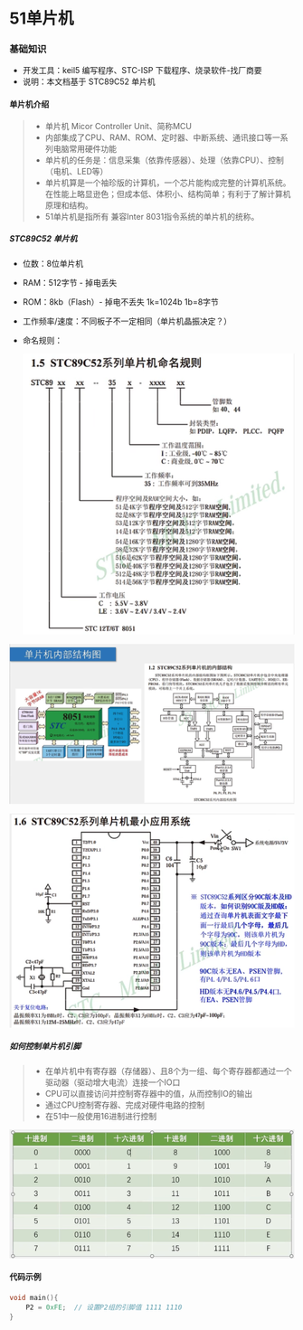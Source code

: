 # 51单片机



### 基础知识

- 开发工具：keil5 编写程序、STC-ISP 下载程序、烧录软件-找厂商要
- 说明：本文档基于 STC89C52 单片机





#### 单片机介绍

> - 单片机 Micor Controller Unit、简称MCU
> - 内部集成了CPU、RAM、ROM、定时器、中断系统、通讯接口等一系列电脑常用硬件功能
> - 单片机的任务是：信息采集（依靠传感器）、处理（依靠CPU）、控制（电机、LED等）
> - 单片机算是一个袖珍版的计算机，一个芯片能构成完整的计算机系统。在性能上略显逊色；但成本低、体积小、结构简单；有利于了解计算机原理和结构。
> - 51单片机是指所有 兼容Inter 8031指令系统的单片机的统称。



##### STC89C52 单片机

- 位数：8位单片机
- RAM：512字节 - 掉电丢失
- ROM：8kb（Flash）- 掉电不丢失 1k=1024b 1b=8字节
- 工作频率/速度：不同板子不一定相同（单片机晶振决定？）
- 命名规则：

  ![image-20231027084928716](images/51单片机/image-20231027084928716.png)

![image-20231027085413330](images/51单片机/image-20231027085413330.png)

![image-20231027085446712](images/51单片机/image-20231027085446712.png)





##### 如何控制单片机引脚

> - 在单片机中有寄存器（存储器）、且8个为一组、每个寄存器都通过一个驱动器（驱动增大电流）连接一个IO口
> - CPU可以直接访问并控制寄存器中的值，从而控制IO的输出
> - 通过CPU控制寄存器、完成对硬件电路的控制
> - 在51中一般使用16进制进行控制

![image-20231027091127373](images/51单片机/image-20231027091127373.png)



#### 代码示例

```c
void main(){
    P2 = 0xFE;	// 设置P2组的引脚值 1111 1110
}
```





















